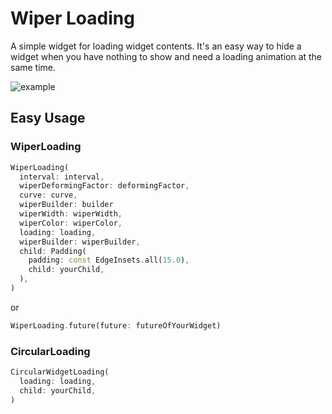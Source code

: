# Wiper Loading

A simple widget for loading widget contents.
It's an easy way to hide a widget when you have nothing to show and need a loading animation at the same time.

![example](https://user-images.githubusercontent.com/43761463/109582113-dbed2b00-7afd-11eb-8098-08418c2bd76b.gif)

## Easy Usage

### WiperLoading

```dart
WiperLoading(
  interval: interval,
  wiperDeformingFactor: deformingFactor,
  curve: curve,
  wiperBuilder: builder
  wiperWidth: wiperWidth,
  wiperColor: wiperColor,
  loading: loading,
  wiperBuilder: wiperBuilder,
  child: Padding(
    padding: const EdgeInsets.all(15.0),
    child: yourChild,
  ),
)
```

or

```dart
WiperLoading.future(future: futureOfYourWidget)
```

### CircularLoading

```dart
CircularWidgetLoading(
  loading: loading,
  child: yourChild,
)
```
